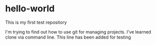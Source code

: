 # hello-world
This is my first test repository

I'm trying to find out how to use git for managing projects.
I've learned clone via command line.
This line has been added for testing
